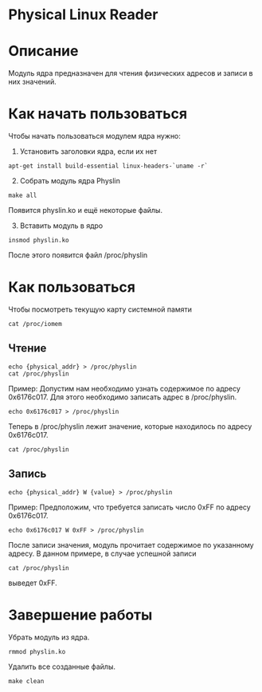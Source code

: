 # Physical Linux Reader
# Описание
Модуль ядра предназначен для чтения физических адресов и записи в них значений.

# Как начать пользоваться

Чтобы начать пользоваться модулем ядра нужно:
1. Установить заголовки ядра, если их нет

~~~~
apt-get install build-essential linux-headers-`uname -r`
~~~~

2. Собрать модуль ядра Physlin

~~~~
make all
~~~~

Появится physlin.ko и ещё некоторые файлы.

3. Вставить модуль в ядро

~~~~
insmod physlin.ko
~~~~

После этого появится файл /proc/physlin

# Как пользоваться

Чтобы посмотреть текущую карту системной памяти
~~~~
cat /proc/iomem
~~~~

## Чтение

~~~~
echo {physical_addr} > /proc/physlin
cat /proc/physlin
~~~~

Пример:
Допустим нам необходимо узнать содержимое по адресу 0x6176c017.
Для этого необходимо записать адрес в /proc/physlin.

~~~~
echo 0x6176c017 > /proc/physlin
~~~~

Теперь в /proc/physlin лежит значение, которые находилось по адресу 0x6176c017.

~~~~
cat /proc/physlin
~~~~

## Запись

~~~~
echo {physical_addr} W {value} > /proc/physlin
~~~~

Пример:
Предположим, что требуется записать число 0xFF по адресу 0x6176c017.

~~~~
echo 0x6176c017 W 0xFF > /proc/physlin
~~~~

После записи значения, модуль прочитает содержимое по указанному адресу. В данном примере, в случае успешной записи 

~~~~
cat /proc/physlin
~~~~
выведет 0xFF.

# Завершение работы

Убрать модуль из ядра.

~~~~
rmmod physlin.ko
~~~~

Удалить все созданные файлы.
~~~~
make clean
~~~~
